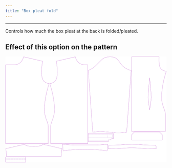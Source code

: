 ```yaml
---
title: "Box pleat fold"
---
```


***

Controls how much the box pleat at the back is folded/pleated.

## Effect of this option on the pattern

![This image shows the effect of this option by superimposing several variants that have a different value for this option](simon_boxpleatfold_sample.svg "Effect of this option on the pattern")
